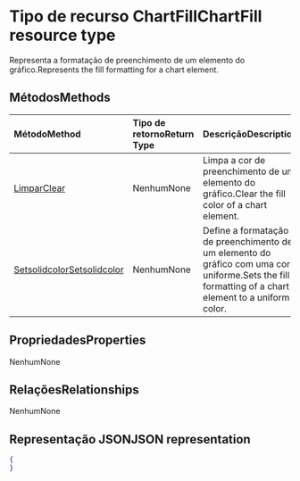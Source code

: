 # <a name="chartfill-resource-type"></a><span data-ttu-id="41dc7-101">Tipo de recurso ChartFill</span><span class="sxs-lookup"><span data-stu-id="41dc7-101">ChartFill resource type</span></span>

<span data-ttu-id="41dc7-102">Representa a formatação de preenchimento de um elemento do gráfico.</span><span class="sxs-lookup"><span data-stu-id="41dc7-102">Represents the fill formatting for a chart element.</span></span>


## <a name="methods"></a><span data-ttu-id="41dc7-103">Métodos</span><span class="sxs-lookup"><span data-stu-id="41dc7-103">Methods</span></span>

| <span data-ttu-id="41dc7-104">Método</span><span class="sxs-lookup"><span data-stu-id="41dc7-104">Method</span></span>           | <span data-ttu-id="41dc7-105">Tipo de retorno</span><span class="sxs-lookup"><span data-stu-id="41dc7-105">Return Type</span></span>    |<span data-ttu-id="41dc7-106">Descrição</span><span class="sxs-lookup"><span data-stu-id="41dc7-106">Description</span></span>|
|:---------------|:--------|:----------|
|[<span data-ttu-id="41dc7-107">Limpar</span><span class="sxs-lookup"><span data-stu-id="41dc7-107">Clear</span></span>](../api/chartfill_clear.md)|<span data-ttu-id="41dc7-108">Nenhum</span><span class="sxs-lookup"><span data-stu-id="41dc7-108">None</span></span>|<span data-ttu-id="41dc7-109">Limpa a cor de preenchimento de um elemento do gráfico.</span><span class="sxs-lookup"><span data-stu-id="41dc7-109">Clear the fill color of a chart element.</span></span>|
|[<span data-ttu-id="41dc7-110">Setsolidcolor</span><span class="sxs-lookup"><span data-stu-id="41dc7-110">Setsolidcolor</span></span>](../api/chartfill_setsolidcolor.md)|<span data-ttu-id="41dc7-111">Nenhum</span><span class="sxs-lookup"><span data-stu-id="41dc7-111">None</span></span>|<span data-ttu-id="41dc7-112">Define a formatação de preenchimento de um elemento do gráfico com uma cor uniforme.</span><span class="sxs-lookup"><span data-stu-id="41dc7-112">Sets the fill formatting of a chart element to a uniform color.</span></span>|

## <a name="properties"></a><span data-ttu-id="41dc7-113">Propriedades</span><span class="sxs-lookup"><span data-stu-id="41dc7-113">Properties</span></span>
<span data-ttu-id="41dc7-114">Nenhum</span><span class="sxs-lookup"><span data-stu-id="41dc7-114">None</span></span>

## <a name="relationships"></a><span data-ttu-id="41dc7-115">Relações</span><span class="sxs-lookup"><span data-stu-id="41dc7-115">Relationships</span></span>
<span data-ttu-id="41dc7-116">Nenhum</span><span class="sxs-lookup"><span data-stu-id="41dc7-116">None</span></span>


## <a name="json-representation"></a><span data-ttu-id="41dc7-117">Representação JSON</span><span class="sxs-lookup"><span data-stu-id="41dc7-117">JSON representation</span></span>

<!--{
  "blockType": "resource",
  "optionalProperties": [],
  "baseType": "microsoft.graph.entity",
  "@odata.type": "microsoft.graph.workbookChartFill"
}-->

```json
{
}
```


<!-- uuid: 8fcb5dbc-d5aa-4681-8e31-b001d5168d79
2015-10-25 14:57:30 UTC -->
<!-- {
  "type": "#page.annotation",
  "description": "ChartFill resource",
  "keywords": "",
  "section": "documentation",
  "tocPath": ""
}-->